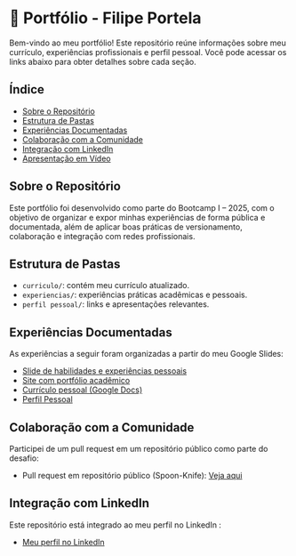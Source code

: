 # 💼 Portfólio - Filipe Portela

Bem-vindo ao meu portfólio! Este repositório reúne informações sobre meu currículo, experiências profissionais e perfil pessoal. Você pode acessar os links abaixo para obter detalhes sobre cada seção.

## Índice


- [Sobre o Repositório](#sobre-o-repositorio)
- [Estrutura de Pastas](#estrutura-de-pastas)
- [Experiências Documentadas](#experiencias-documentadas)
- [Colaboração com a Comunidade](#colaboracao-com-a-comunidade)
- [Integração com LinkedIn](#integracao-com-linkedin)
- [Apresentação em Vídeo](#apresentacao-em-video)



## Sobre o Repositório

Este portfólio foi desenvolvido como parte do Bootcamp I – 2025, com o objetivo de organizar e expor minhas experiências de forma pública e documentada, além de aplicar boas práticas de versionamento, colaboração e integração com redes profissionais.

## Estrutura de Pastas

- `curriculo/`: contém meu currículo atualizado.
- `experiencias/`: experiências práticas acadêmicas e pessoais.
- `perfil pessoal/`: links e apresentações relevantes.

## Experiências Documentadas

As experiências a seguir foram organizadas a partir do meu Google Slides:

- [Slide de habilidades e experiências pessoais](https://docs.google.com/presentation/d/1PzWjHssBTuI-dqZLR2BiOO_ljqP7MmSufZMEZBidUmE/edit?usp=sharing)
- [Site com portfólio acadêmico](https://sites.google.com/view/portiflio-de-filipe-portela?usp=sharing)
- [Currículo pessoal (Google Docs)](https://docs.google.com/document/d/1DTQAo9F4-kM-NLoRLlWnbqeOAgMZoQnkxlZ3JR-D1oo/edit?usp=sharing)
- [Perfil Pessoal](https://docs.google.com/document/d/1ylj_rKnrFBB2jWUv4lfWovFGe0SmF5tZy6QAeXYefKQ/edit?usp=sharing)

## Colaboração com a Comunidade

Participei de um pull request em um repositório público como parte do desafio:

- Pull request em repositório público (Spoon-Knife): [Veja aqui](https://github.com/FilipePortela03/Spoon-Knife/tree/minha-contribui%C3%A7%C3%A3o)

## Integração com LinkedIn

Este repositório está integrado ao meu perfil no LinkedIn :

- [Meu perfil no LinkedIn](https://www.linkedin.com/in/filipe-portela-silva-53944a359/)